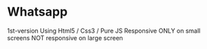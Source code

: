 # Whatsapp 
 1st-version
 Using Html5 / Css3 / Pure JS
 Responsive ONLY on small screens
 NOT responsive on large screen